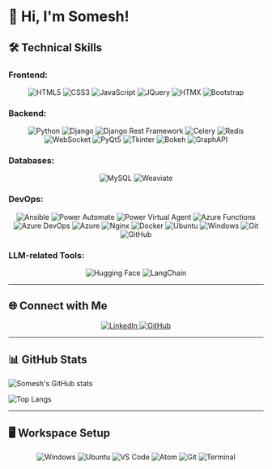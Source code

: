 # 👋 Hi, I'm Somesh!

## 🛠️ Technical Skills

### Frontend:
<div align="center">
  <img src="https://img.shields.io/badge/HTML5-E34F26?style=for-the-badge&logo=html5&logoColor=white" alt="HTML5" />
  <img src="https://img.shields.io/badge/CSS3-1572B6?style=for-the-badge&logo=css3&logoColor=white" alt="CSS3" />
  <img src="https://img.shields.io/badge/JavaScript-F7DF1E?style=for-the-badge&logo=javascript&logoColor=black" alt="JavaScript" />
  <img src="https://img.shields.io/badge/JQuery-0769AD?style=for-the-badge&logo=jquery&logoColor=white" alt="JQuery" />
  <img src="https://img.shields.io/badge/HTMX-0066CC?style=for-the-badge&logo=html5&logoColor=white" alt="HTMX" />
  <img src="https://img.shields.io/badge/Bootstrap-563D7C?style=for-the-badge&logo=bootstrap&logoColor=white" alt="Bootstrap" />
</div>

### Backend:
<div align="center">
  <img src="https://img.shields.io/badge/Python-3776AB?style=for-the-badge&logo=python&logoColor=white" alt="Python" />
  <img src="https://img.shields.io/badge/Django-092E20?style=for-the-badge&logo=django&logoColor=white" alt="Django" />
  <img src="https://img.shields.io/badge/Django%20Rest%20Framework-092E20?style=for-the-badge&logo=django&logoColor=red" alt="Django Rest Framework" />
  <img src="https://img.shields.io/badge/Celery-37814A?style=for-the-badge&logo=celery&logoColor=white" alt="Celery" />
  <img src="https://img.shields.io/badge/Redis-DC382D?style=for-the-badge&logo=redis&logoColor=white" alt="Redis" />
  <img src="https://img.shields.io/badge/WebSocket-010101?style=for-the-badge&logo=websocket&logoColor=white" alt="WebSocket" />
  <img src="https://img.shields.io/badge/PyQt5-41CD52?style=for-the-badge&logo=qt&logoColor=white" alt="PyQt5" />
  <img src="https://img.shields.io/badge/Tkinter-3E7546?style=for-the-badge&logo=tkinter&logoColor=white" alt="Tkinter" />
  <img src="https://img.shields.io/badge/Bokeh-FFCC2A?style=for-the-badge&logo=bokeh&logoColor=black" alt="Bokeh" />
  <img src="https://img.shields.io/badge/GraphAPI-0266CC?style=for-the-badge&logo=microsoft&logoColor=white" alt="GraphAPI" />
</div>

### Databases:
<div align="center">
  <img src="https://img.shields.io/badge/MySQL-4479A1?style=for-the-badge&logo=mysql&logoColor=white" alt="MySQL" />
  <img src="https://img.shields.io/badge/Weaviate-008080?style=for-the-badge&logo=weaviate&logoColor=white" alt="Weaviate" />
</div>

### DevOps:
<div align="center">
  <img src="https://img.shields.io/badge/Ansible-EE0000?style=for-the-badge&logo=ansible&logoColor=white" alt="Ansible" />
  <img src="https://img.shields.io/badge/Power%20Automate-0066FF?style=for-the-badge&logo=power-automate&logoColor=white" alt="Power Automate" />
  <img src="https://img.shields.io/badge/Power%20Virtual%20Agent-0E76A8?style=for-the-badge&logo=microsoft&logoColor=white" alt="Power Virtual Agent" />
  <img src="https://img.shields.io/badge/Azure%20Functions-0066FF?style=for-the-badge&logo=azure-functions&logoColor=white" alt="Azure Functions" />
  <img src="https://img.shields.io/badge/Azure%20DevOps-0078D7?style=for-the-badge&logo=azure-devops&logoColor=white" alt="Azure DevOps" />
  <img src="https://img.shields.io/badge/Azure-0089D6?style=for-the-badge&logo=microsoft-azure&logoColor=white" alt="Azure" />
  <img src="https://img.shields.io/badge/Nginx-009639?style=for-the-badge&logo=nginx&logoColor=white" alt="Nginx" />
  <img src="https://img.shields.io/badge/Docker-2496ED?style=for-the-badge&logo=docker&logoColor=white" alt="Docker" />
  <img src="https://img.shields.io/badge/Ubuntu-E95420?style=for-the-badge&logo=ubuntu&logoColor=white" alt="Ubuntu" />
  <img src="https://img.shields.io/badge/Windows-0078D6?style=for-the-badge&logo=windows&logoColor=white" alt="Windows" />
  <img src="https://img.shields.io/badge/Git-F05032?style=for-the-badge&logo=git&logoColor=white" alt="Git" />
  <img src="https://img.shields.io/badge/GitHub-181717?style=for-the-badge&logo=github&logoColor=white" alt="GitHub" />
</div>

### LLM-related Tools:
<div align="center">
  <img src="https://img.shields.io/badge/Hugging%20Face-FFAE33?style=for-the-badge&logo=huggingface&logoColor=black" alt="Hugging Face" />
  <img src="https://img.shields.io/badge/LangChain-00BFFF?style=for-the-badge&logo=langchain&logoColor=white" alt="LangChain" />
</div>

---

## 🌐 Connect with Me
<div align="center">
  <a href="https://www.linkedin.com/in/somesh">
    <img src="https://img.shields.io/badge/LinkedIn-0A66C2?style=for-the-badge&logo=linkedin&logoColor=white" alt="LinkedIn" />
  </a>
  <a href="https://github.com/Somesh123-create">
    <img src="https://img.shields.io/badge/GitHub-181717?style=for-the-badge&logo=github&logoColor=white" alt="GitHub" />
  </a>
</div>

---

## 📊 GitHub Stats
![Somesh's GitHub stats](https://github-readme-stats.vercel.app/api?username=Somesh123-create&show_icons=true&theme=radical)

![Top Langs](https://github-readme-stats.vercel.app/api/top-langs/?username=Somesh123-create&layout=compact&theme=radical)

---

## 🖥️ Workspace Setup
<div align="center">
  <img src="https://img.shields.io/badge/Windows-0078D6?style=for-the-badge&logo=windows&logoColor=white" alt="Windows" />
  <img src="https://img.shields.io/badge/Ubuntu-E95420?style=for-the-badge&logo=ubuntu&logoColor=white" alt="Ubuntu" />
  <img src="https://img.shields.io/badge/VS%20Code-007ACC?style=for-the-badge&logo=visual-studio-code&logoColor=white" alt="VS Code" />
  <img src="https://img.shields.io/badge/Atom-66595C?style=for-the-badge&logo=atom&logoColor=white" alt="Atom" />
  <img src="https://img.shields.io/badge/Git-FF6F61?style=for-the-badge&logo=git&logoColor=white" alt="Git" />
  <img src="https://img.shields.io/badge/Terminal-6C6E6F?style=for-the-badge&logo=terminal&logoColor=white" alt="Terminal" />
</div>
